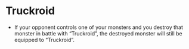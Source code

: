 # Truckroid

*   If your opponent controls one of your monsters and you destroy that monster in battle with “Truckroid”, the destroyed monster will still be equipped to “Truckroid”.

